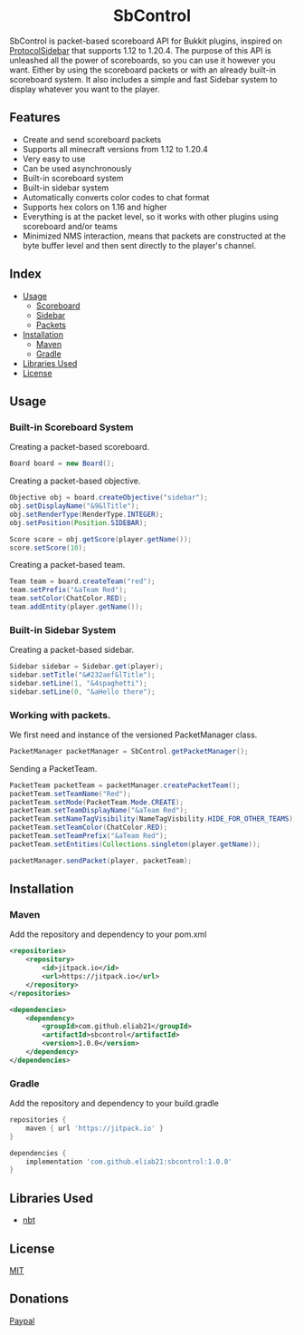 <h1 align="center">
  SbControl
</h1>

SbControl is packet-based scoreboard API for Bukkit plugins, inspired on [ProtocolSidebar](https://github.com/CatCoderr/ProtocolSidebar)
that supports 1.12 to 1.20.4. The purpose of this API is unleashed all the power of scoreboards, so you can use it however you want.
Either by using the scoreboard packets or with an already built-in scoreboard system. It also includes a simple and fast Sidebar
system to display whatever you want to the player.

## Features

- Create and send scoreboard packets
- Supports all minecraft versions from 1.12 to 1.20.4
- Very easy to use
- Can be used asynchronously
- Built-in scoreboard system
- Built-in sidebar system
- Automatically converts color codes to chat format
- Supports hex colors on 1.16 and higher
- Everything is at the packet level, so it works with other plugins using scoreboard and/or teams
- Minimized NMS interaction, means that packets are constructed at the byte buffer level and then sent directly to the player's channel.

## Index

- [Usage](#usage)
  - [Scoreboard](#built-in-scoreboard-system)
  - [Sidebar](#built-in-sidebar-system)
  - [Packets](#working-with-packets)
- [Installation](#installation)
  - [Maven](#maven)
  - [Gradle](#gradle)
- [Libraries Used](#libraries-used)
- [License](#license)

## Usage

### Built-in Scoreboard System

Creating a packet-based scoreboard.

```java
Board board = new Board();
```

Creating a packet-based objective.

```java
Objective obj = board.createObjective("sidebar");
obj.setDisplayName("&9&lTitle");
obj.setRenderType(RenderType.INTEGER);
obj.setPosition(Position.SIDEBAR);

Score score = obj.getScore(player.getName());
score.setScore(10);
```

Creating a packet-based team.

```java
Team team = board.createTeam("red");
team.setPrefix("&aTeam Red");
team.setColor(ChatColor.RED);
team.addEntity(player.getName());
```

### Built-in Sidebar System

Creating a packet-based sidebar.

```java
Sidebar sidebar = Sidebar.get(player);
sidebar.setTitle("&#232aef&lTitle");
sidebar.setLine(1, "&4spaghetti");
sidebar.setLine(0, "&aHello there");
```

### Working with packets.
We first need and instance of the versioned PacketManager class.

```java
PacketManager packetManager = SbControl.getPacketManager();
```

Sending a PacketTeam.

```java
PacketTeam packetTeam = packetManager.createPacketTeam();
packetTeam.setTeamName("Red");
packetTeam.setMode(PacketTeam.Mode.CREATE);
packetTeam.setTeamDisplayName("&aTeam Red");
packetTeam.setNameTagVisibility(NameTagVisbility.HIDE_FOR_OTHER_TEAMS);
packetTeam.setTeamColor(ChatColor.RED);
packetTeam.setTeamPrefix("&aTeam Red");
packetTeam.setEntities(Collections.singleton(player.getName));

packetManager.sendPacket(player, packetTeam);
```

## Installation

### Maven
Add the repository and dependency to your pom.xml

```xml
<repositories>
    <repository>
        <id>jitpack.io</id>
        <url>https://jitpack.io</url>
    </repository>
</repositories>

<dependencies>
    <dependency>
        <groupId>com.github.eliab21</groupId>
        <artifactId>sbcontrol</artifactId>
        <version>1.0.0</version>
    </dependency>
</dependencies>
```

### Gradle
Add the repository and dependency to your build.gradle

```groovy
repositories {
    maven { url 'https://jitpack.io' }
}

dependencies {
    implementation 'com.github.eliab21:sbcontrol:1.0.0'
}
```

## Libraries Used

- [nbt](https://github.com/BitBuf/nbt)

## License

[MIT](LICENSE)

## Donations

[Paypal](https://www.paypal.me/eliabcuadros1)